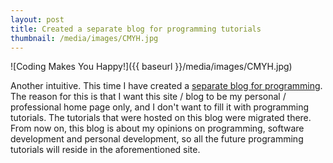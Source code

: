 ```yaml
---
layout: post
title: Created a separate blog for programming tutorials
thumbnail: /media/images/CMYH.jpg
---
```

![Coding Makes You Happy!]({{ baseurl }}/media/images/CMYH.jpg)

Another intuitive. This time I have created a [separate blog for programming](http://codingmakesyouhappy.com). The reason for this is that I want this site / blog to be my personal / professional home page only, and I don't want to fill it with programming tutorials. The tutorials that were hosted on this blog were migrated there. From now on, this blog is about my opinions on programming, software development and personal development, so all the future programming tutorials will reside in the aforementioned site.
